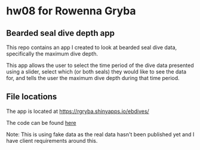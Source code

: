 # hw08 for Rowenna Gryba

## Bearded seal dive depth app

This repo contains an app I created to look at bearded seal dive data, specifically the maximum dive depth. 

This app allows the user to select the time period of the dive data presented using a slider, select which (or both seals) they would like to see the data for, and tells the user the maximum dive depth during that time period. 

## File locations
The app is located at https://rgryba.shinyapps.io/ebdives/

The code can be found [here](ebDives) 

Note: This is using fake data as the real data hasn't been published yet and I have client requirements around this.